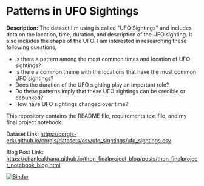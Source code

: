 # Patterns in UFO Sightings

**Description:**
The dataset I'm using is called "UFO Sightings" and includes data on the location, time, duration, and description of the UFO sighting. It also includes the shape of the UFO.  I am interested in researching these following questions,
* Is there a pattern among the most common times and location of UFO sightings?
* Is there a common theme with the locations that have the most common UFO sightings?
* Does the duration of the UFO sighting play an important role?
* Do these patterns imply that these UFO sightings can be credible or debunked?
* How have UFO sightings changed over time?

This repository contains the README file, requirements text file, and my final project notebook.

Dataset Link: https://corgis-edu.github.io/corgis/datasets/csv/ufo_sightings/ufo_sightings.csv

Blog Post Link: https://chanleakhana.github.io/thon_finalproject_blog/posts/thon_finalproject_notebook_blog.html

[![Binder](https://mybinder.org/badge_logo.svg)](https://mybinder.org/v2/gh/chanleakhana/thon_finalproject.git/main)